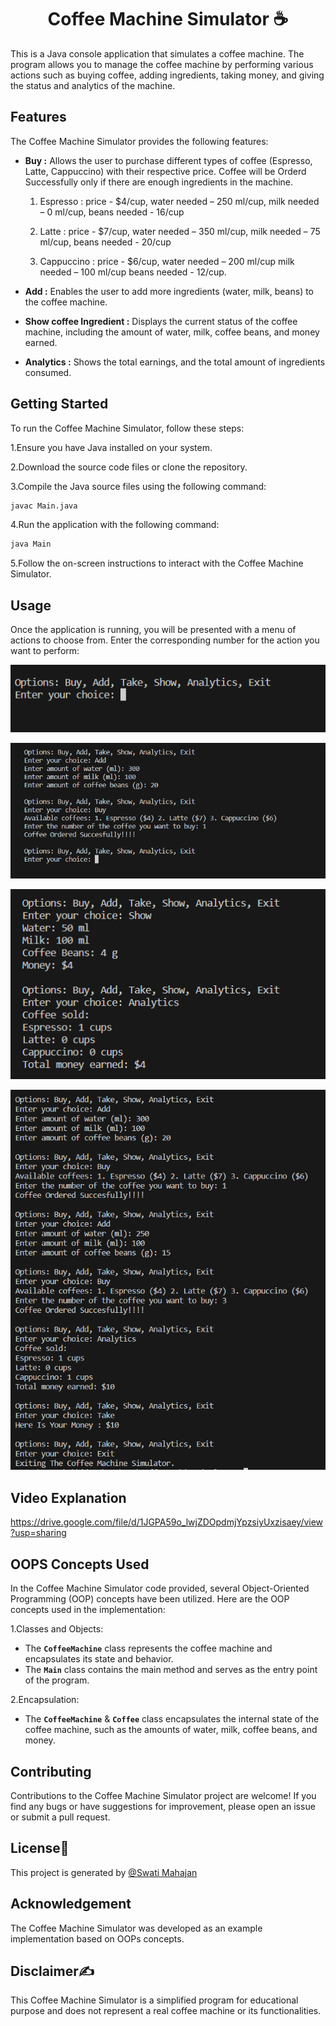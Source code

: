 
<h1 align="center"> Coffee Machine Simulator ☕</h1>

This is a Java console application that simulates a coffee machine. The program allows you to manage the coffee machine by performing various actions such as buying coffee, adding ingredients, taking money, and giving the status and analytics of the machine.


## Features
The Coffee Machine Simulator provides the following features:

- **Buy :** Allows the user to purchase different types of coffee (Espresso, Latte, Cappuccino) with their respective price. Coffee will be Orderd Successfully only if there are enough ingredients in the machine.

  1. Espresso : price - $4/cup, water needed – 250 ml/cup, milk needed – 0 ml/cup, beans needed - 16/cup

  2. Latte : price - $7/cup, water needed – 350 ml/cup, milk needed – 75 ml/cup, beans needed - 20/cup

  3. Cappuccino : price - $6/cup, water needed – 200 ml/cup milk needed – 100 ml/cup beans needed - 12/cup.

- **Add :** Enables the user to add more ingredients (water, milk, beans) to the coffee machine.

- **Show coffee Ingredient :** Displays the current status of the coffee machine, including the amount of water, milk, coffee beans, and money earned.

- **Analytics :** Shows the total earnings, and the total amount of ingredients consumed.

## Getting Started
To run the Coffee Machine Simulator, follow these steps:

1.Ensure you have Java installed on your system.

2.Download the source code files or clone the repository.

3.Compile the Java source files using the following command:
``` bash 
javac Main.java
```
4.Run the application with the following command:

```bash 
java Main
```
5.Follow the on-screen instructions to interact with the Coffee Machine Simulator.

## Usage

Once the application is running, you will be presented with a menu of actions to choose from. Enter the corresponding number for the action you want to perform:

![Coffee](1.PNG)

![Coffee](2.PNG)

![Coffee](3.PNG)

![Coffee](4.PNG)

## Video Explanation

https://drive.google.com/file/d/1JGPA59o_lwjZDOpdmjYpzsiyUxzisaey/view?usp=sharing

## OOPS Concepts Used
In the Coffee Machine Simulator code provided, several Object-Oriented Programming (OOP) concepts have been utilized. Here are the OOP concepts used in the implementation:

1.Classes and Objects:

- The **`CoffeeMachine`** class represents the coffee machine and encapsulates its state and behavior.
- The **`Main`** class contains the main method and serves as the entry point of the program.

2.Encapsulation:

- The **`CoffeeMachine`** & **`Coffee`** class encapsulates the internal state of the coffee machine, such as the amounts of water, milk, coffee beans, and money.

## Contributing
Contributions to the Coffee Machine Simulator project are welcome! If you find any bugs or have suggestions for improvement, please open an issue or submit a pull request.

## License📝
This project is generated by [@Swati Mahajan](https://github.com/mahajanswatgithub)

## Acknowledgement
The Coffee Machine Simulator was developed as an example implementation based on OOPs concepts.

## Disclaimer✍️
This Coffee Machine Simulator is a simplified program for educational purpose and does not represent a real coffee machine or its functionalities.
